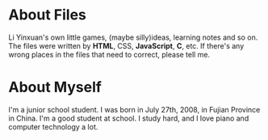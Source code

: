 # About Files
Li Yinxuan's own little games, (maybe silly)ideas, learning notes and so on. 
The files were written by __HTML__, CSS, __JavaScript__, __C__, etc. 
If there's any wrong places in the files that need to correct, please tell me. 
# About Myself 
I'm a junior school student. I was born in July 27th, 2008, in Fujian Province in China.
I'm a good student at school.
I study hard, and I love piano and computer technology a lot. 
